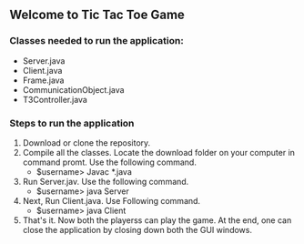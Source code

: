 ## Welcome to Tic Tac Toe Game

### Classes needed to run the application:


- Server.java
- Client.java
- Frame.java
- CommunicationObject.java
- T3Controller.java

### Steps to run the application

1. Download or clone the repository.
2. Compile all the classes. Locate the download folder on your computer in command promt. Use the following command. 
   - $username> Javac *.java 
3. Run Server.jav. Use the following command.
   - $username> java Server
4. Next, Run Client.java. Use Following command.
   - $username> java Client
5. That's it. Now both the playerss can play the game. At the end, one can close the application by closing down both the GUI windows.    




